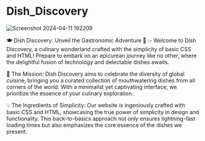 # Dish_Discovery
![Screenshot 2024-04-11 192209](https://github.com/Ram22an/Dish_Discovery/assets/118821139/0802b5ee-4122-4a2c-a2bd-cf16ac284df6)

🍽️ Dish Discovery: Unveil the Gastronomic Adventure 🌮 :- Welcome to Dish Discovery, a culinary wonderland crafted with the simplicity of basic CSS and HTML! Prepare to embark on an epicurean journey like no other, where the delightful fusion of technology and delectable dishes awaits.

🎯 The Mission:
Dish Discovery aims to celebrate the diversity of global cuisine, bringing you a curated collection of mouthwatering dishes from all corners of the world. With a minimalist yet captivating interface, we prioritize the essence of your culinary exploration.

💡 The Ingredients of Simplicity:
Our website is ingeniously crafted with basic CSS and HTML, showcasing the true power of simplicity in design and functionality. This back-to-basics approach not only ensures lightning-fast loading times but also emphasizes the core essence of the dishes we present.
